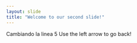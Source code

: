 ```yaml
---
layout: slide
title: "Welcome to our second slide!"
---
```

Cambiando la linea 5
Use the left arrow to go back!
